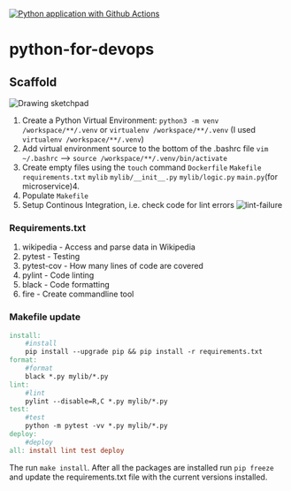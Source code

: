 [![Python application with Github Actions](https://github.com/brettsteph/python-for-devops/actions/workflows/devops.yml/badge.svg)](https://github.com/brettsteph/python-for-devops/actions/workflows/devops.yml)

# python-for-devops

<!-- ![Drawing-1 sketchpad](https://user-images.githubusercontent.com/3052677/226196359-77297233-de3c-40ac-9433-c4681825a16b.png) -->


## Scaffold

![Drawing sketchpad](https://user-images.githubusercontent.com/3052677/226187972-2d801181-b1b5-4fac-8a68-9dddefae0289.png)

1. Create a Python Virtual Environment: `python3 -m venv /workspace/**/.venv` or `virtualenv /workspace/**/.venv` (I used `virtualenv /workspace/**/.venv`)
2. Add virtual environment source to the bottom of the .bashrc file `vim ~/.bashrc` --> `source /workspace/**/.venv/bin/activate`
3. Create empty files using the `touch` command `Dockerfile` `Makefile` `requirements.txt` `mylib` `mylib/__init__.py` `mylib/logic.py` `main.py`(for microservice)4. 
4. Populate `Makefile`
5. Setup Continous Integration, i.e. check code for lint errors
![lint-failure](https://user-images.githubusercontent.com/3052677/227738996-8913c069-ceb6-49f3-9228-93f0ec2afb5e.png)

### Requirements.txt

1. wikipedia - Access and parse data in Wikipedia
2. pytest - Testing
3. pytest-cov - How many lines of code are covered
4. pylint - Code linting
5. black - Code formatting
6. fire - Create commandline tool

### Makefile update
````makefile
install:
	#install
	pip install --upgrade pip && pip install -r requirements.txt
format:
	#format
	black *.py mylib/*.py
lint:
	#lint
	pylint --disable=R,C *.py mylib/*.py
test:
	#test
	python -m pytest -vv *.py mylib/*.py
deploy:
	#deploy
all: install lint test deploy
````

The run `make install`. After all the packages are installed run `pip freeze` and update the requirements.txt file with the current versions installed.
